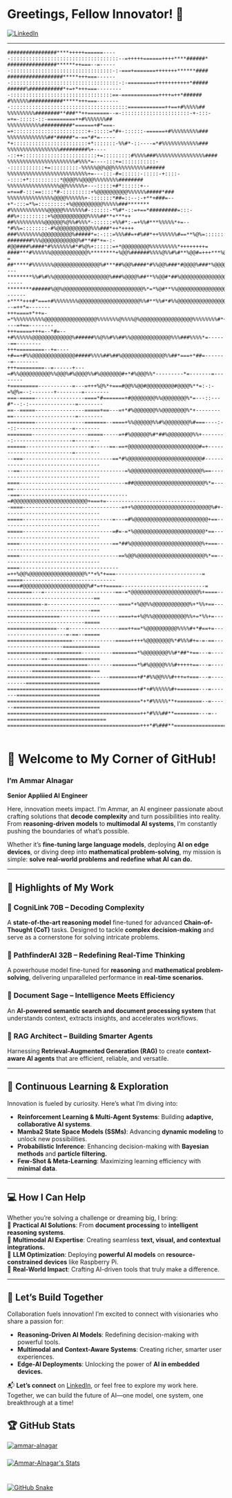 
# Greetings, Fellow Innovator! 👋  

<a href="https://linkedin.com/in/ammar-alnagar-393413201" target="_blank">
<img src="https://img.shields.io/badge/LinkedIn-%231E77B5.svg?&style=for-the-badge&logo=linkedin&logoColor=white" alt="LinkedIn" />
</a>  



---


```
################****+++++======-----:::::::::::::::::::::::::::::::::::--=+++++======++++****######*
################******++===--=------:::::::::::::::::::::::::::::::::-:-===+=======+++++++******####
##################*****+++===-------:::::::::::::::::::::::::::::::::::-:-=========+++++++++++*#####
######%###########*+=+*+++===---------:::::::::::::::::::::::::::::::::==-============++++=++*######
#%%%%%%###########*****+++===--------::::::::::::::::::::::::::::::::::::::============++==+#%%%%%##
%%%%%%%%%########**###**++=======--=-::::::::::::::::::::::-+-:::-=+=-:::::-::-=========++#%%%%%%%##
%%%%%%%%%%%##########*======+#*===-=+::::::::::::::::::::::::+-:::::=*#+-::::::-======+#%%%%%%%%%###
%%%%%%%%%%%%%##*#####*=-==*#*=-----*+::::::::::::::::::::::::+*:::::::-%%#*-::----=*#%%%%%%%%%%%%###
%%%%%%%%%%%%%%%%%#########%+-----::++::::::::::::::::::::::::+=:::::::::#%%%%###%%%%%%%%%%%%%%%%####
%%%%%%%%%%%%%%%%%%%%%%#%%%*=----:::+=:::::::::::--:::::::::::+=:::::::::-%%%%%@@%@@%%%%%%%%%%%######
%%%%%%%%%%%%%%%%%%%%%%%%%%+=---:::-#=::::::-:::::-+::::--::::+*::::::::::*@@@@%%@@@@%%%%%%%%########
%%%%%%%%%%%%%%%%%@@%%%%%%+---:::::+#*::::::+--=+==#-:::==::::*#-:::::::::+%@@@@@@@@@@%%%%%%#####*###
%%%%%%%%%%%%%%%@@@@%%%%%%+-:::::::*##=::--:-+**+###=--+*-:::=*%=:::::::::+%@@@@@@@@@@%%%%%###*******
#%%%%%%%%%%%%@@@@@%%%%%%%#-::::::-*%#*-::=+==*#########=:::-##%+:::::::::+%@@@@@@@@@@@%%%%##**+***++
##%%%%%%%%%%@@@@@@%@%%#%%%*-::::::+%%#*:-=+%%#***%%%%%*+=--*#%%=::::::::-#%@@@@@@@@@@@%%%###*++*++++
###%%%%%%%%@@@@@@@@@@%#####*=:-:::=%%%##=+#%##*++%%%%%%#==**%@%=:::::::=*%@@@@@@@@@%%@@%%%#**++++++=
########%%%@@@@@@@@@@@@%#**##*+=-:-#@@####%####*#%%%%%%%#*#%@%+::::::=+*@@@@@@@@@%%%%%%%%%*++++++++=
####***#%%%%%%@@@@@@@@@@@@%********+%@@%######%%%%@%%#%#**%@@#=+++***%@@@@@@@@@@@%%%##%%%%*++++++=-=
##*****#%%%%%%%@@@@@@@@@@@@@@@%#***##%@@%####*#%%@@%###*#@@@@%###*%@@@@@@@@@@@@@%%%#####%%*+===+----
********%%#%#%%@@@@@@@@@@@@@@@@@@%###%@@@@%##**%%@@#*##%@@@@@@@@@@@@@@@@@@@@@@@@%%##****#%#+==------
********######%@@%@@@@@@@@@@@@@@@@@@@@@@@@@@%*=*%@#**%%@@@@@@@@@@@@@@@@@@@@@@@@@%%#**++++##*=-------
+****+++#*===+#%%%%%%%%@@@@@@@@@@@@@@@@@@@@%%#**%%#*#%%@@@@@@@@@@@@@@@@@@@@%%%@@%##*=---=++*=-------
+++====+*++=-=*%%%%%%%%%%@@@@@@@@@@@@@@@@@%%%%%%%@%%%%@%@@@@@@@@@@@@@@@@@%%%%%%%%#*+----=+==--------
+++=====+++=--*#=--+#%%%%%%@@@@@@@@@@@@@%######%%@%%#%%##%%@@@@@@@@@@@@@%%%###%%%%*=------==--------
+++=========--+=----+#==+#%%@@@@@@@@@@@@@@#####%%%%##%##%@@@@@@@@@@@@@@%%##*===+*##=-------=--------
+++=========--=------+---=#%%@@@@@@@@@@%%@@@%#%@@@@%%#%@@@@@@@#+*#%@@@%%*---------*=-------=--------
+=========-----------=---=+++%@%*+===#@@%%@@#@@@@@@@@@#@@@@%**=:-:-=%@%=--:-------+--------=--------
===-=====----------------====*#=======+#@@@@@@@@%%@@@@@@@@%*=---::---#*--:-:---------------=--------
==--=====----------------=====+==---=+*#%@@@@@@@%%@@@@@@@@%*+--------==--------------------=--------
=========----------------=======--====+%%@@@@@@%%#%@@@@@@@@%#===----:--::------------------=--------
========------------------=====-----=+#%@@@@@@%#*##%@@@@@@@@%%+--------:-------------------=--------
======---------------------=-----==-==+@@@@@@@@@@@@@@@@@@@@@@@#=+--------------------------=--------
--===-----------------------------==*#%@@@@@@@@@@@@@@@@@@@@@@@@#------------------------------------
--==----------------------------------=%@@@@@@@@@@@@@@@@@@@@@@@%==----------------------------------
====----------------------------------=##@@@@@@@@@@@@@@@@@@@@@@@%*=---==----------------------------
-===-----------------------------------=#@@@@@@@@@@@@@@@@@@@@@@@@+===+=-----------------------------
-====--------------------------------=++%@@@@@@@@@@@@@@@@@@@@@@@@@%#+-------------------------------
=====-----------------------------=---=#%@@@@@@@@@@@@@@@@@@@@@@@@+==--------------------------------
=====-----------------------------=#=-=*%@@@@@@@@@@@@@@@@@@@@@@@*==---------------------------------
====------------------------------==*##%@@@@@@@@@@@@@@@@@@@@@@@%+===--------------------------------
====--------------------------------==%@@%@@@@@@@@@@@@@@@@@@@@@@%*==--------------------------------
====--------------------------------=++%@@%@@@@@@@@@@@@@@@@@@%**+%*+===----------------------------=
=====------------------------------====#@@@@@@@@@@@@@@@@@@@@@%#*=++=====---------------------------=
========---=-----------------------==-=*@@@@@@@@@@@@@@@@@@@@@@%+====------------------------------==
===========-=-----------------------====*+%@@%%@@@@@@@@@@@@%+*%%+==------------------------------===
=================-------------------====+=+%@%%@@@@@@@@@@@%%+=*%%+=----------------------------=====
================---=----------------===++==*%@@@@@@@@@@%%%%#+*#==+=----------------------=-==--=====
=====================--------------=====++++%@@@@@@@@%*#%%%#+=-=-==---------------------============
========================----------========*%@@@@@@@@%%#*##*+==---=---------------==---==============
==========================--------========*%#%@@@@@%%%#+++++==---=------------======================
===========================------=========+#*#%%@@%%%#+++=+===---=----------========================
==========================================+#*+#%%%%%%#+=======---=-------===========================
===========================================*+*#%%%%%**+========--=------============================
===========================================++*#%%%##**========---=--================================
===========================================+++*#%###**==============================================
                                                                                                                                             
```                                                                                                                                     


                                                                                                                          
                                                                                                       
# 🌟 Welcome to My Corner of GitHub!  
### I’m Ammar Alnagar  
**Senior Appliied AI Engineer**   

Here, innovation meets impact. I’m Ammar, an AI engineer passionate about crafting solutions that **decode complexity** and turn possibilities into reality. From **reasoning-driven models** to **multimodal AI systems**, I’m constantly pushing the boundaries of what’s possible.  

Whether it’s **fine-tuning large language models**, deploying **AI on edge devices**, or diving deep into **mathematical problem-solving**, my mission is simple: **solve real-world problems and redefine what AI can do.**  

---

## 🚀 Highlights of My Work  

### 🔱 **CogniLink 70B – Decoding Complexity**  
A **state-of-the-art reasoning model** fine-tuned for advanced **Chain-of-Thought (CoT)** tasks. Designed to tackle **complex decision-making** and serve as a cornerstone for solving intricate problems.  

### 🧠 **PathfinderAI 32B – Redefining Real-Time Thinking**  
A powerhouse model fine-tuned for **reasoning** and **mathematical problem-solving**, delivering unparalleled performance in **real-time scenarios.**  

### 📜 **Document Sage – Intelligence Meets Efficiency**  
An **AI-powered semantic search and document processing system** that understands context, extracts insights, and accelerates workflows.  

### 🔗 **RAG Architect – Building Smarter Agents**  
Harnessing **Retrieval-Augmented Generation (RAG)** to create **context-aware AI agents** that are efficient, reliable, and versatile.  

---

## 🌱 Continuous Learning & Exploration  

Innovation is fueled by curiosity. Here’s what I’m diving into:  
- **Reinforcement Learning & Multi-Agent Systems**: Building **adaptive, collaborative AI systems**.  
- **Mamba2 State Space Models (SSMs)**: Advancing **dynamic modeling** to unlock new possibilities.  
- **Probabilistic Inference**: Enhancing decision-making with **Bayesian methods** and **particle filtering.**  
- **Few-Shot & Meta-Learning**: Maximizing learning efficiency with **minimal data**.  

---

## 💻 How I Can Help  

Whether you’re solving a challenge or dreaming big, I bring:  
🔹 **Practical AI Solutions**: From **document processing** to **intelligent reasoning systems**.  
🔹 **Multimodal AI Expertise**: Creating seamless **text, visual, and contextual integrations.**  
🔹 **LLM Optimization**: Deploying **powerful AI models** on **resource-constrained devices** like Raspberry Pi.  
🔹 **Real-World Impact**: Crafting AI-driven tools that truly make a difference.  

---

## 🤝 Let’s Build Together  

Collaboration fuels innovation! I’m excited to connect with visionaries who share a passion for:  
- **Reasoning-Driven AI Models**: Redefining decision-making with powerful tools.  
- **Multimodal and Context-Aware Systems**: Creating richer, smarter user experiences.  
- **Edge-AI Deployments**: Unlocking the power of **AI in embedded devices.**  

📬 **Let’s connect** on [LinkedIn](https://linkedin.com/in/ammar-alnagar-393413201), or feel free to explore my work here. Together, we can build the future of AI—one model, one system, one breakthrough at a time!


## 🏆 GitHub Stats

<p align="left"> <a href="https://github.com/ryo-ma/github-profile-trophy"><img src="https://github-profile-trophy.vercel.app/?username=ammar-alnagar&theme=dark_lover" alt="ammar-alnagar" </p>




###
<p>

![Ammar-Alnagar's Stats](https://github-readme-stats.vercel.app/api?username=Ammar-Alnagar&theme=onedark&show_icons=true&hide_border=true&count_private=true)





###


<br clear="both">

<img alt="GitHub Snake" src="https://raw.githubusercontent.com/Ammar-Alnagar/Ammar-Alnagar/output/github-contribution-grid-snake-dark.svg" />

###
